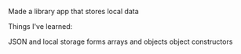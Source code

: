 Made a library app that stores local data 

Things I've learned: 

JSON and local storage
forms
arrays and objects
object constructors